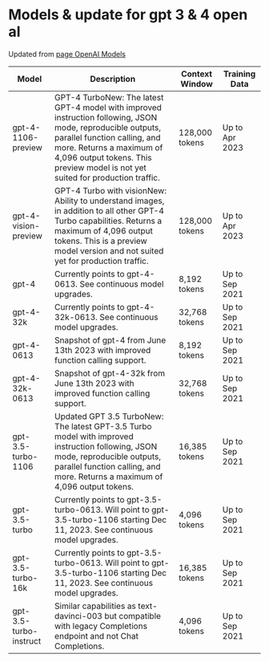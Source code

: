 # Models & update for gpt 3 & 4 open aI

Updated from [page OpenAI Models](https://platform.openai.com/docs/models/gpt-4-and-gpt-4-turbo)

| Model | Description | Context Window | Training Data |
|-------|-------------|----------------|---------------|
| gpt-4-1106-preview | GPT-4 TurboNew: The latest GPT-4 model with improved instruction following, JSON mode, reproducible outputs, parallel function calling, and more. Returns a maximum of 4,096 output tokens. This preview model is not yet suited for production traffic. | 128,000 tokens | Up to Apr 2023 |
| gpt-4-vision-preview | GPT-4 Turbo with visionNew: Ability to understand images, in addition to all other GPT-4 Turbo capabilities. Returns a maximum of 4,096 output tokens. This is a preview model version and not suited yet for production traffic. | 128,000 tokens | Up to Apr 2023 |
| gpt-4 | Currently points to gpt-4-0613. See continuous model upgrades. | 8,192 tokens | Up to Sep 2021 |
| gpt-4-32k | Currently points to gpt-4-32k-0613. See continuous model upgrades. | 32,768 tokens | Up to Sep 2021 |
| gpt-4-0613 | Snapshot of gpt-4 from June 13th 2023 with improved function calling support. | 8,192 tokens | Up to Sep 2021 |
| gpt-4-32k-0613 | Snapshot of gpt-4-32k from June 13th 2023 with improved function calling support. | 32,768 tokens | Up to Sep 2021 |
| gpt-3.5-turbo-1106 | Updated GPT 3.5 TurboNew: The latest GPT-3.5 Turbo model with improved instruction following, JSON mode, reproducible outputs, parallel function calling, and more. Returns a maximum of 4,096 output tokens. | 16,385 tokens | Up to Sep 2021 |
| gpt-3.5-turbo | Currently points to gpt-3.5-turbo-0613. Will point to gpt-3.5-turbo-1106 starting Dec 11, 2023. See continuous model upgrades. | 4,096 tokens | Up to Sep 2021 |
| gpt-3.5-turbo-16k | Currently points to gpt-3.5-turbo-0613. Will point to gpt-3.5-turbo-1106 starting Dec 11, 2023. See continuous model upgrades. | 16,385 tokens | Up to Sep 2021 |
| gpt-3.5-turbo-instruct | Similar capabilities as text-davinci-003 but compatible with legacy Completions endpoint and not Chat Completions. | 4,096 tokens | Up to Sep 2021 |
